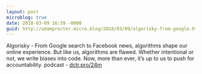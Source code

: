 ```yaml
---
layout: post
microblog: true
date: 2018-03-09 16:59 -0000
guid: http://adamprocter.micro.blog/2018/03/09/algorisky-from-google.html
---
```

Algorisky - From Google search to Facebook news, algorithms shape our online experience. But like us, algorithms are flawed. Whether intentional or not, we write biases into code. Now, more than ever, it’s up to us to push for accountability. podcast - [dctr.pro/24m](http://dctr.pro/24m)
